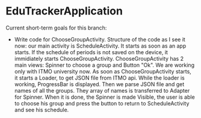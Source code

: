 # EduTrackerApplication

Current short-term goals for this branch:
* Write code for ChooseGroupActivity. Structure of the code as I see it now: our main activity is ScheduleActivity. It starts as soon as an app starts.
If the schedule of periods is not saved on the device, it immidiately starts ChooseGroupActivity. ChooseGroupActivity has 2 main views: Spinner to choose a
group and Button "Ok". We are working only with ITMO university now. As soon as ChooseGroupActivity starts, it starts a Loader, to get JSON file from ITMO api.
While the loader is working, ProgressBar is displayed. Then we parse JSON file and get names of all the groups. They array of names is transferred to Adapter for
Spinner. When it is done, the Spinner is made Visible, the user is able to choose his group and press the button to return to ScheduleActivity and see his schedule.